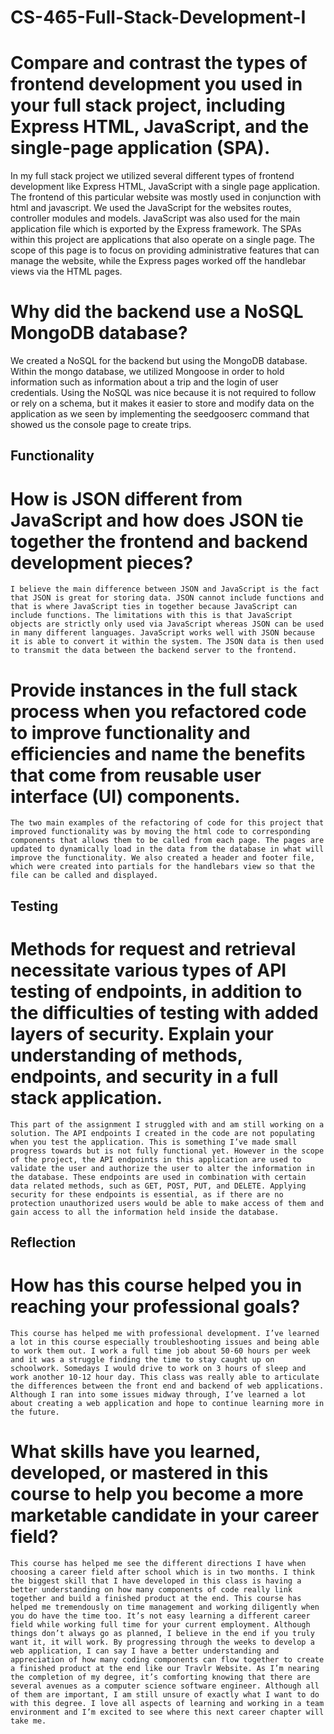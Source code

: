 # CS-465-Full-Stack-Development-I

# Compare and contrast the types of frontend development you used in your full stack project, including Express HTML, JavaScript, and the single-page application (SPA).
  In my full stack project we utilized several different types of frontend development like Express HTML, JavaScript with a single page application. The frontend of this particular website was mostly used in conjunction with html and javascript. We used the JavaScript for the websites routes, controller modules and models. JavaScript was also used for the main application file which is exported by the Express framework. 
	The SPAs within this project are applications that also operate on a single page. The scope of this page is to focus on providing administrative features that can manage the website, while the Express pages worked off the handlebar views via the HTML pages.

# Why did the backend use a NoSQL MongoDB database?

  We created a NoSQL for the backend but using the MongoDB database. Within the mongo database, we utilized Mongoose in order to hold information such as information about a trip and the login of user credentials. Using the NoSQL was nice because it is not required to follow or rely on a schema, but it makes it easier to store and modify data on the application as we seen by implementing the seedgooserc command that showed us the console page to create trips.

## Functionality

# How is JSON different from JavaScript and how does JSON tie together the frontend and backend development pieces?
	I believe the main difference between JSON and JavaScript is the fact that JSON is great for storing data. JSON cannot include functions and that is where JavaScript ties in together because JavaScript can include functions. The limitations with this is that JavaScript objects are strictly only used via JavaScript whereas JSON can be used in many different languages. JavaScript works well with JSON because it is able to convert it within the system. The JSON data is then used to transmit the data between the backend server to the frontend. 

# Provide instances in the full stack process when you refactored code to improve functionality and efficiencies and name the benefits that come from reusable user interface (UI) components.
	The two main examples of the refactoring of code for this project that improved functionality was by moving the html code to corresponding components that allows them to be called from each page. The pages are updated to dynamically load in the data from the database in what will improve the functionality. We also created a header and footer file, which were created into partials for the handlebars view so that the file can be called and displayed.

## Testing
# Methods for request and retrieval necessitate various types of API testing of endpoints, in addition to the difficulties of testing with added layers of security. Explain your understanding of methods, endpoints, and security in a full stack application.
	This part of the assignment I struggled with and am still working on a solution. The API endpoints I created in the code are not populating when you test the application. This is something I’ve made small progress towards but is not fully functional yet. However in the scope of the project, the API endpoints in this application are used to validate the user and authorize the user to alter the information in the database. These endpoints are used in combination with certain data related methods, such as GET, POST, PUT, and DELETE. Applying security for these endpoints is essential, as if there are no protection unauthorized users would be able to make access of them and gain access to all the information held inside the database.

## Reflection
# How has this course helped you in reaching your professional goals?
	This course has helped me with professional development. I’ve learned a lot in this course especially troubleshooting issues and being able to work them out. I work a full time job about 50-60 hours per week and it was a struggle finding the time to stay caught up on schoolwork. Somedays I would drive to work on 3 hours of sleep and work another 10-12 hour day. This class was really able to articulate the differences between the front end and backend of web applications. Although I ran into some issues midway through, I’ve learned a lot about creating a web application and hope to continue learning more in the future. 

# What skills have you learned, developed, or mastered in this course to help you become a more marketable candidate in your career field?
	This course has helped me see the different directions I have when choosing a career field after school which is in two months. I think the biggest skill that I have developed in this class is having a better understanding on how many components of code really link together and build a finished product at the end. This course has helped me tremendously on time management and working diligently when you do have the time too. It’s not easy learning a different career field while working full time for your current employment. Although things don’t always go as planned, I believe in the end if you truly want it, it will work. By progressing through the weeks to develop a web application, I can say I have a better understanding and appreciation of how many coding components can flow together to create a finished product at the end like our Travlr Website. As I’m nearing the completion of my degree, it’s comforting knowing that there are several avenues as a computer science software engineer. Although all of them are important, I am still unsure of exactly what I want to do with this degree. I love all aspects of learning and working in a team environment and I’m excited to see where this next career chapter will take me. 
